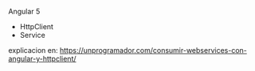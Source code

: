 Angular 5
- HttpClient
- Service

explicacion en:
https://unprogramador.com/consumir-webservices-con-angular-y-httpclient/
